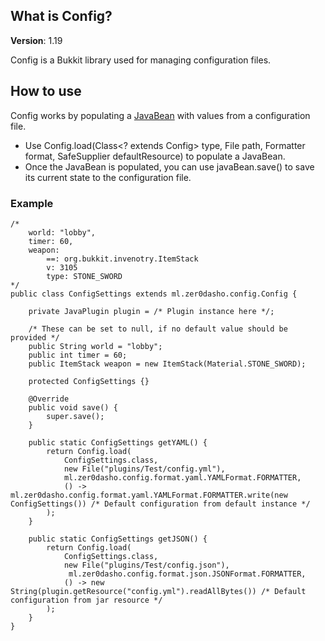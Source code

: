 ## What is Config?

**Version**: 1.19
  
Config is a Bukkit library used for managing configuration files.

## How to use

Config works by populating a [JavaBean](https://stackoverflow.com/questions/3295496/what-is-a-javabean-exactly) with values from a configuration file.  
  
- Use Config.load(Class<? extends Config> type, File path, Formatter format, SafeSupplier<String> defaultResource) to populate a JavaBean.
- Once the JavaBean is populated, you can use javaBean.save() to save its current state to the configuration file.

### Example

```
/*
    world: "lobby",
    timer: 60,
    weapon:
        ==: org.bukkit.invenotry.ItemStack
        v: 3105
        type: STONE_SWORD
*/
public class ConfigSettings extends ml.zer0dasho.config.Config {

    private JavaPlugin plugin = /* Plugin instance here */;

    /* These can be set to null, if no default value should be provided */
    public String world = "lobby";
    public int timer = 60;
    public ItemStack weapon = new ItemStack(Material.STONE_SWORD);
    
    protected ConfigSettings {}
    
    @Override
    public void save() {
        super.save();
    }
    
    public static ConfigSettings getYAML() {
        return Config.load(
            ConfigSettings.class, 
            new File("plugins/Test/config.yml"), 
            ml.zer0dasho.config.format.yaml.YAMLFormat.FORMATTER, 
            () ->  ml.zer0dasho.config.format.yaml.YAMLFormat.FORMATTER.write(new ConfigSettings()) /* Default configuration from default instance */
        );
    }
    
    public static ConfigSettings getJSON() {
        return Config.load(
            ConfigSettings.class,
            new File("plugins/Test/config.json"),
             ml.zer0dasho.config.format.json.JSONFormat.FORMATTER,
            () -> new String(plugin.getResource("config.yml").readAllBytes()) /* Default configuration from jar resource */
        );
    }
}
```